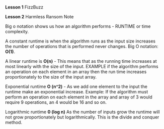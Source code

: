 **Lesson 1** FizzBuzz
 
 **Lesson 2** Harmless Ransom Note
 
 Big o notation shows us how an algorithm performs - RUNTIME or time
 complexity.
  
  A constant runtime is when the algorithm runs as the input size
  increases the number of operations that is performed never changes.
  Big O notation: **O(1)**.
  
  A linear runtime is **O(n)** - This means that as the running time
  increases at most linearly with the size of the input. EXAMPLE if the
  algorithm performs an operation on each element in an array then the
  run time increases proportionately to the size of the input array.
  
  Exponential runtime **O (n^2)** - As we add one element to the input
  the runtime make an exponential increase. Example: If the algorithm
  must perform an operation on each element in the array and array of 3
  would require 9 operations, an 4 would be 16 and so on.
  
  Logarithmic runtime **0 (log n)** As the number of inputs grow the
  runtime will not grow proportionately but logarithmically. This is the
  divide and conquer method.
  
  
  